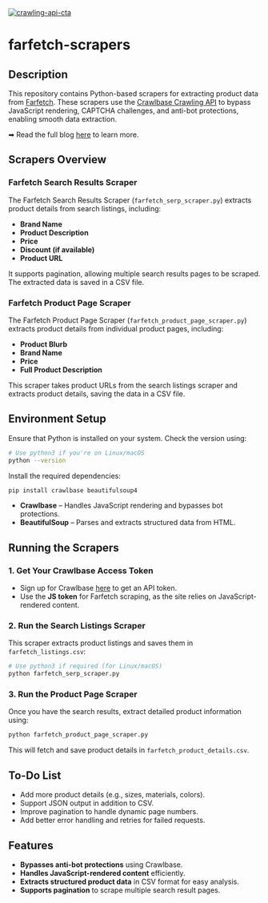 <a href="https://crawlbase.com/signup?utm_source=github&utm_medium=readme&utm_campaign=crawling_api_banner" target="_blank">
  <img src="https://github.com/user-attachments/assets/afa4f6e7-25fb-442c-af2f-b4ddcfd62ab2" 
       alt="crawling-api-cta" 
       style="max-width: 100%; border: 0;">
</a>


# farfetch-scrapers

## Description

This repository contains Python-based scrapers for extracting product data from [Farfetch](https://www.farfetch.com/). These scrapers use the [Crawlbase Crawling API](https://crawlbase.com/crawling-api-avoid-captchas-blocks) to bypass JavaScript rendering, CAPTCHA challenges, and anti-bot protections, enabling smooth data extraction.

➡ Read the full blog [here](https://crawlbase.com/blog/how-to-scrape-retail-data-from-farfetch/) to learn more.

## Scrapers Overview

### Farfetch Search Results Scraper

The Farfetch Search Results Scraper (`farfetch_serp_scraper.py`) extracts product details from search listings, including:

- **Brand Name**
- **Product Description**
- **Price**
- **Discount (if available)**
- **Product URL**

It supports pagination, allowing multiple search results pages to be scraped. The extracted data is saved in a CSV file.

### Farfetch Product Page Scraper

The Farfetch Product Page Scraper (`farfetch_product_page_scraper.py`) extracts product details from individual product pages, including:

- **Product Blurb**
- **Brand Name**
- **Price**
- **Full Product Description**

This scraper takes product URLs from the search listings scraper and extracts product details, saving the data in a CSV file.

## Environment Setup

Ensure that Python is installed on your system. Check the version using:

```bash
# Use python3 if you're on Linux/macOS
python --version
```

Install the required dependencies:

```bash
pip install crawlbase beautifulsoup4
```

- **Crawlbase** – Handles JavaScript rendering and bypasses bot protections.
- **BeautifulSoup** – Parses and extracts structured data from HTML.

## Running the Scrapers

### 1. Get Your Crawlbase Access Token

- Sign up for Crawlbase [here](https://crawlbase.com/signup) to get an API token.
- Use the **JS token** for Farfetch scraping, as the site relies on JavaScript-rendered content.

### 2. Run the Search Listings Scraper

This scraper extracts product listings and saves them in `farfetch_listings.csv`:

```bash
# Use python3 if required (for Linux/macOS)
python farfetch_serp_scraper.py
```

### 3. Run the Product Page Scraper

Once you have the search results, extract detailed product information using:

```bash
python farfetch_product_page_scraper.py
```

This will fetch and save product details in `farfetch_product_details.csv`.

## To-Do List

- Add more product details (e.g., sizes, materials, colors).
- Support JSON output in addition to CSV.
- Improve pagination to handle dynamic page numbers.
- Add better error handling and retries for failed requests.

## Features

- **Bypasses anti-bot protections** using Crawlbase.
- **Handles JavaScript-rendered content** efficiently.
- **Extracts structured product data** in CSV format for easy analysis.
- **Supports pagination** to scrape multiple search result pages.
